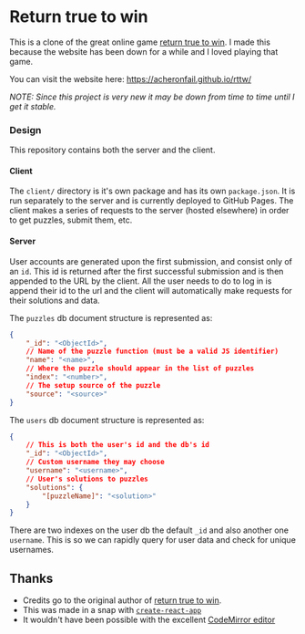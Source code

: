 # Return true to win

This is a clone of the great online game [return true to win](https://alf.nu/ReturnTrue). 
I made this because the website has been down for a while and I loved playing that game.

You can visit the website here: https://acheronfail.github.io/rttw/

_NOTE: Since this project is very new it may be down from time to time until I get it stable._

### Design

This repository contains both the server and the client.

#### Client

The `client/` directory is it's own package and has its own `package.json`. It is run separately to 
the server and is currently deployed to GitHub Pages. The client makes a series of requests to the
server (hosted elsewhere) in order to get puzzles, submit them, etc.

#### Server

User accounts are generated upon the first submission, and consist only of an `id`. This id is
returned after the first successful submission and is then appended to the URL by the client. All 
the user needs to do to log in is append their id to the url and the client will automatically make
requests for their solutions and data.

The `puzzles` db document structure is represented as:
```json
{
    "_id": "<ObjectId>",
    // Name of the puzzle function (must be a valid JS identifier)
    "name": "<name>",
    // Where the puzzle should appear in the list of puzzles
    "index": "<number>",
    // The setup source of the puzzle
    "source": "<source>"
}
```

The `users` db document structure is represented as:
```json
{
    // This is both the user's id and the db's id
    "_id": "<ObjectId>",
    // Custom username they may choose
    "username": "<username>",
    // User's solutions to puzzles
    "solutions": {
        "[puzzleName]": "<solution>"
    } 
}
```

There are two indexes on the user db the default `_id` and also another one `username`. This is so
we can rapidly query for user data and check for unique usernames.

## Thanks

- Credits go to the original author of [return true to win](https://alf.nu/ReturnTrue).
- This was made in a snap with [`create-react-app`](https://github.com/facebookincubator/create-react-app)
- It wouldn't have been possible with the excellent [CodeMirror editor](https://codemirror.net)
